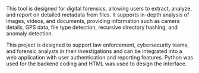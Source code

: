 This tool is designed for digital forensics, allowing users to extract, analyze, and report on detailed metadata from files. It supports in-depth analysis of images, videos, and documents, providing information such as camera details, GPS data, file type detection, recursive directory hashing, and anomaly detection.

This project is designed to support law enforcement, cybersecurity teams, and forensic analysts in their investigations and can be integrated into a web application with user authentication and reporting features.
Python was used for the backend coding and HTML was used to design the interface.
